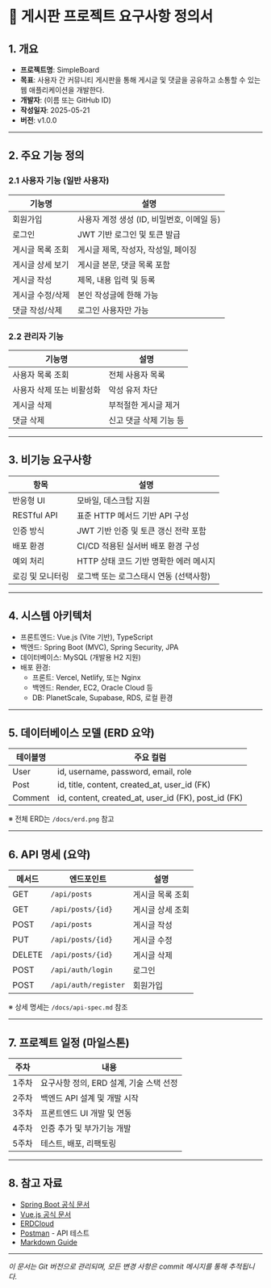# 📌 게시판 프로젝트 요구사항 정의서

## 1. 개요

- **프로젝트명**: SimpleBoard
- **목표**: 사용자 간 커뮤니티 게시판을 통해 게시글 및 댓글을 공유하고 소통할 수 있는 웹 애플리케이션을 개발한다.
- **개발자**: (이름 또는 GitHub ID)
- **작성일자**: 2025-05-21
- **버전**: v1.0.0

---

## 2. 주요 기능 정의

### 2.1 사용자 기능 (일반 사용자)

| 기능명 | 설명 |
|--------|------|
| 회원가입 | 사용자 계정 생성 (ID, 비밀번호, 이메일 등) |
| 로그인 | JWT 기반 로그인 및 토큰 발급 |
| 게시글 목록 조회 | 게시글 제목, 작성자, 작성일, 페이징 |
| 게시글 상세 보기 | 게시글 본문, 댓글 목록 포함 |
| 게시글 작성 | 제목, 내용 입력 및 등록 |
| 게시글 수정/삭제 | 본인 작성글에 한해 가능 |
| 댓글 작성/삭제 | 로그인 사용자만 가능 |

### 2.2 관리자 기능

| 기능명 | 설명 |
|--------|------|
| 사용자 목록 조회 | 전체 사용자 목록 |
| 사용자 삭제 또는 비활성화 | 악성 유저 차단 |
| 게시글 삭제 | 부적절한 게시글 제거 |
| 댓글 삭제 | 신고 댓글 삭제 기능 등 |

---

## 3. 비기능 요구사항

| 항목 | 설명 |
|------|------|
| 반응형 UI | 모바일, 데스크탑 지원 |
| RESTful API | 표준 HTTP 메서드 기반 API 구성 |
| 인증 방식 | JWT 기반 인증 및 토큰 갱신 전략 포함 |
| 배포 환경 | CI/CD 적용된 실서버 배포 환경 구성 |
| 예외 처리 | HTTP 상태 코드 기반 명확한 에러 메시지 |
| 로깅 및 모니터링 | 로그백 또는 로그스태시 연동 (선택사항) |

---

## 4. 시스템 아키텍처

- 프론트엔드: Vue.js (Vite 기반), TypeScript
- 백엔드: Spring Boot (MVC), Spring Security, JPA
- 데이터베이스: MySQL (개발용 H2 지원)
- 배포 환경:
  - 프론트: Vercel, Netlify, 또는 Nginx
  - 백엔드: Render, EC2, Oracle Cloud 등
  - DB: PlanetScale, Supabase, RDS, 로컬 환경

---

## 5. 데이터베이스 모델 (ERD 요약)

| 테이블명 | 주요 컬럼 |
|----------|-----------|
| User | id, username, password, email, role |
| Post | id, title, content, created_at, user_id (FK) |
| Comment | id, content, created_at, user_id (FK), post_id (FK) |

※ 전체 ERD는 `/docs/erd.png` 참고

---

## 6. API 명세 (요약)

| 메서드 | 엔드포인트 | 설명 |
|--------|------------|------|
| GET | `/api/posts` | 게시글 목록 조회 |
| GET | `/api/posts/{id}` | 게시글 상세 조회 |
| POST | `/api/posts` | 게시글 작성 |
| PUT | `/api/posts/{id}` | 게시글 수정 |
| DELETE | `/api/posts/{id}` | 게시글 삭제 |
| POST | `/api/auth/login` | 로그인 |
| POST | `/api/auth/register` | 회원가입 |

※ 상세 명세는 `/docs/api-spec.md` 참조

---

## 7. 프로젝트 일정 (마일스톤)

| 주차 | 내용 |
|------|------|
| 1주차 | 요구사항 정의, ERD 설계, 기술 스택 선정 |
| 2주차 | 백엔드 API 설계 및 개발 시작 |
| 3주차 | 프론트엔드 UI 개발 및 연동 |
| 4주차 | 인증 추가 및 부가기능 개발 |
| 5주차 | 테스트, 배포, 리팩토링 |

---

## 8. 참고 자료

- [Spring Boot 공식 문서](https://spring.io/projects/spring-boot)
- [Vue.js 공식 문서](https://vuejs.org/)
- [ERDCloud](https://www.erdcloud.com/)
- [Postman](https://www.postman.com/) - API 테스트
- [Markdown Guide](https://www.markdownguide.org/)

---

*이 문서는 Git 버전으로 관리되며, 모든 변경 사항은 commit 메시지를 통해 추적됩니다.*
